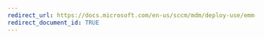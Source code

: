 ```yaml
---
redirect_url: https://docs.microsoft.com/en-us/sccm/mdm/deploy-use/emm-manage-skype-for-business-online-access
redirect_document_id: TRUE
---
```

